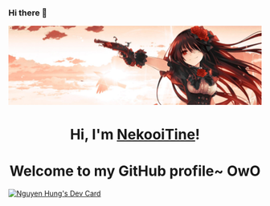 ### Hi there 👋

<p align="center">
  <a href="#"><img src="banner.jpg" alt="Banner"></a>
</p>

<h1 align="center">Hi, I'm <a href="https://www.edisonlee55.com">NekooiTine</a>!</h1>
<h1 align="center">Welcome to my GitHub profile~ OwO</h1>


<a align="right" href="https://app.daily.dev/NekooiTine"><img src="https://api.daily.dev/devcards/ec024f081dfe4b128f47ae7356363966.png?r=b4t" width="400" alt="Nguyen Hung's Dev Card"/></a>

<!--
**NeekuroVonz/NeekuroVonz** is a ✨ _special_ ✨ repository because its `README.md` (this file) appears on your GitHub profile.

Here are some ideas to get you started:

- 🔭 I’m currently working on ...
- 🌱 I’m currently learning ...
- 👯 I’m looking to collaborate on ...
- 🤔 I’m looking for help with ...
- 💬 Ask me about ...
- 📫 How to reach me: ...
- 😄 Pronouns: ...
- ⚡ Fun fact: ...
-->
